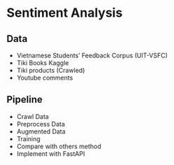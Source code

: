 # Sentiment Analysis
## Data
- Vietnamese Students’ Feedback Corpus (UIT-VSFC)
- Tiki Books Kaggle
- Tiki products (Crawled)
- Youtube comments
## Pipeline
- Crawl Data
- Preprocess Data
- Augmented Data
- Training
- Compare with others method
- Implement with FastAPI
